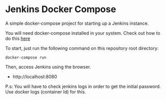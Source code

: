 # Jenkins Docker Compose
A simple docker-compose project for starting up a Jenkins instance.

You will need docker-compose installed in your system. Check out how to do this [here](https://docs.docker.com/compose/install/)


To start, just run the following command on this repository root directory:

```
docker-compose run 
```

Then, access Jenkins using the browser.

- http://localhost:8080

P.s: You will have to check jenkins logs in order to get the initial password. Use docker logs (container Id) for this.
